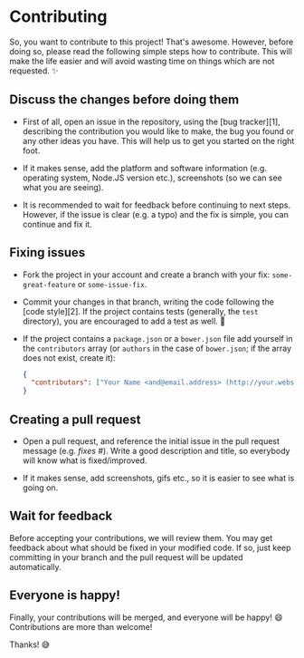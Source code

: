 # Contributing

So, you want to contribute to this project! That's awesome. However, before
doing so, please read the following simple steps how to contribute. This will
make the life easier and will avoid wasting time on things which are not
requested. :sparkles:

## Discuss the changes before doing them

- First of all, open an issue in the repository, using the [bug tracker][1],
  describing the contribution you would like to make, the bug you found or any
  other ideas you have. This will help us to get you started on the right
  foot.

- If it makes sense, add the platform and software information (e.g. operating
  system, Node.JS version etc.), screenshots (so we can see what you are
  seeing).

- It is recommended to wait for feedback before continuing to next steps.
  However, if the issue is clear (e.g. a typo) and the fix is simple, you can
  continue and fix it.

## Fixing issues

- Fork the project in your account and create a branch with your fix:
  `some-great-feature` or `some-issue-fix`.

- Commit your changes in that branch, writing the code following the
  [code style][2]. If the project contains tests (generally, the `test`
  directory), you are encouraged to add a test as well. :memo:

- If the project contains a `package.json` or a `bower.json` file add yourself
  in the `contributors` array (or `authors` in the case of `bower.json`;
  if the array does not exist, create it):

  ```json
  {
    "contributors": ["Your Name <and@email.address> (http://your.website)"]
  }
  ```

## Creating a pull request

- Open a pull request, and reference the initial issue in the pull request
  message (e.g. _fixes #<your-issue-number>_). Write a good description and
  title, so everybody will know what is fixed/improved.

- If it makes sense, add screenshots, gifs etc., so it is easier to see what
  is going on.

## Wait for feedback

Before accepting your contributions, we will review them. You may get feedback
about what should be fixed in your modified code. If so, just keep committing
in your branch and the pull request will be updated automatically.

## Everyone is happy!

Finally, your contributions will be merged, and everyone will be happy! :smile:
Contributions are more than welcome!

Thanks! :sweat_smile:
